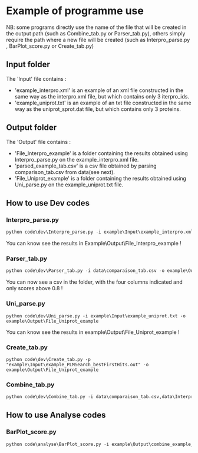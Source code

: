 # Example of programme use 

NB: some programs directly use the name of the file that will be created in the output path (such as Combine_tab.py or Parser_tab.py), others simply require the path where a new file will be created (such as Interpro_parse.py , BarPlot_score.py or Create_tab.py)

## Input folder

The 'Input' file contains :
 - 'example_interpro.xml' is an example of an xml file constructed in the same way as the interpro.xml file, but which contains only 3 iterpro_ids. 
 - 'example_uniprot.txt' is an example of an txt file constructed in the same way as the uniprot_sprot.dat file, but which contains only 3 proteins.

## Output folder

The 'Output' file contains : 
 - 'File_Interpro_example' is a folder containing the results obtained using Interpro_parse.py on the example_interpro.xml file.
 - 'parsed_example_tab.csv' is a csv file obtained by parsing comparison_tab.csv from data(see next).
 - 'File_Uniprot_example' is a folder containing the results obtained using Uni_parse.py on the example_uniprot.txt file. 
 
## How to use Dev codes

###  Interpro_parse.py

```python
python code\dev\Interpro_parse.py -i example\Input\example_interpro.xml -o example\Output\File_Interpro_example
```
You can know see the results in Example\Output\File_Interpro_example !

### Parser_tab.py 

```python
python code\dev\Parser_tab.py -i data\comparaison_tab.csv -o example\Output\parsed_example_tab.csv -s 0.8 -c SeqCluster,Prot_AC,score,RecName
```
You can now see a csv in the folder, with the four columns indicated and only scores above 0.8 !

### Uni_parse.py 

```pyhton
python code\dev\Uni_parse.py -i example\Input\example_uniprot.txt -o example\Output\File_Uniprot_example
```
You can know see the results in example\Output\File_Uniprot_example !

### Create_tab.py
```pyhton
python code\dev\Create_tab.py -p "example\Input\example_PLMSearch_bestFirstHits.out" -o example\Output\File_Uniprot_example
```

### Combine_tab.py

```python
python code\dev\Combine_tab.py -i data\comparaison_tab.csv,data\Interpros.filtered.csv,data\Pfam.filtered.csv -o example\Output\combine_example_tab.csv -c SeqCluster
```

## How to use Analyse codes

### BarPlot_score.py
```python
python code\analyse\BarPlot_score.py -i example\Output\combine_example_tab.csv -o example\Output -c score -m 0.5 -a Prot_AC
```